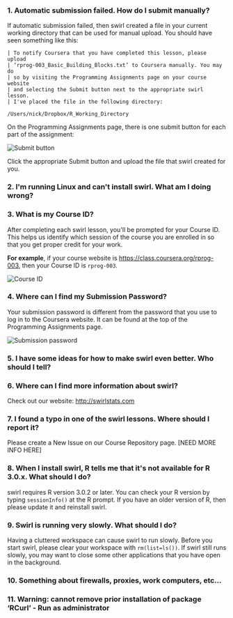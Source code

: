 ### 1. Automatic submission failed. How do I submit manually?

If automatic submission failed, then swirl created a file in your current working directory that can be used for manual upload. You should have seen something like this:

```
| To notify Coursera that you have completed this lesson, please upload
| ‘rprog-003_Basic_Building_Blocks.txt’ to Coursera manually. You may do
| so by visiting the Programming Assignments page on your course website
| and selecting the Submit button next to the appropriate swirl lesson.
| I've placed the file in the following directory:

/Users/nick/Dropbox/R_Working_Directory
```

On the Programming Assignments page, there is one submit button for each part of the assignment:

![Submit button](https://dl.dropboxusercontent.com/u/14555519/Screenshot%202014-04-07%2017.41.13.png)

Click the appropriate Submit button and upload the file that swirl created for you.

### 2. I'm running Linux and can't install swirl. What am I doing wrong?

### 3. What is my Course ID?

After completing each swirl lesson, you'll be prompted for your Course ID. This helps us identify which session of the course you are enrolled in so that you get proper credit for your work.

**For example**, if your course website is https://class.coursera.org/rprog-003, then your Course ID is `rprog-003`.

![Course ID](https://dl.dropboxusercontent.com/u/14555519/Screenshot%202014-04-29%2013.48.28.png)

### 4. Where can I find my Submission Password?

Your submission password is different from the password that you use to log in to the Coursera website. It can be found at the top of the Programming Assignments page.

![Submission password](https://dl.dropboxusercontent.com/u/14555519/Screenshot%202014-04-29%2013.51.13.png)

### 5. I have some ideas for how to make swirl even better. Who should I tell?

### 6. Where can I find more information about swirl?

Check out our website: http://swirlstats.com

### 7. I found a typo in one of the swirl lessons. Where should I report it?

Please create a New Issue on our Course Repository page. [NEED MORE INFO HERE]

### 8. When I install swirl, R tells me that it's not available for R 3.0.x. What should I do?

swirl requires R version 3.0.2 or later. You can check your R version by typing `sessionInfo()` at the R prompt. If you have an older version of R, then please update it and reinstall swirl.

### 9. Swirl is running very slowly. What should I do?

Having a cluttered workspace can cause swirl to run slowly. Before you start swirl, please clear your workspace with `rm(list=ls())`. If swirl still runs slowly, you may want to close some other applications that you have open in the background.

### 10. Something about firewalls, proxies, work computers, etc...

### 11. Warning: cannot remove prior installation of package ‘RCurl’ - Run as administrator